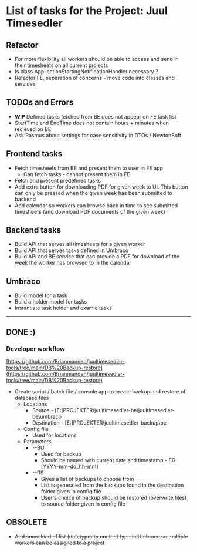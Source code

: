 # List of tasks for the Project: Juul Timesedler

## Refactor

* For more flexibility all workers should be able to access and send in their timesheets on all current projects
* Is class ApplicationStartingNotificationHandler necessary ?
* Refactor FE, separation of concerns - move code into classes and services

## TODOs and Errors

* **WIP** Defined tasks fetched from BE does not appear on FE task list
* StartTime and EndTime does not contain hours + minutes when recieved on BE
* Ask Rasmus about settings for case sensitivity in DTOs / NewtonSoft

## Frontend tasks

* Fetch timesheets from BE and present them to user in FE app
  * Can fetch tasks - cannot present them in FE
* Fetch and present predefined tasks
* Add extra button for downloading PDF for given week to UI. This button can only be pressed when the given week has been submitted to backend
* Add calendar so workers can browse back in time to see submitted timesheets (and download PDF documents of the given week)

## Backend tasks

* Build API that serves all timesheets for a given worker
* Build API that serves tasks defined in Umbraco
* Build API and BE service that can provide a PDF for download of the week the worker has browsed to in the calendar

## Umbraco

* Build model for a task
* Build a holder model for tasks
* Instantiate task holder and examle tasks

---

## DONE :)

### Developer workflow

[https://github.com/Brianmanden/juultimesedler-tools/tree/main/DB%20Backup-restore](https://github.com/Brianmanden/juultimesedler-tools/tree/main/DB%20Backup-restore)

* Create script / batch file / console app to create backup and restore of database files
  * Locations
    * Source - [E:\]PROJEKTER\juultimesedler-be\juultimesedler-be\umbraco
    * Destination - [E:\]PROJEKTER\juultimesedler-backup\be
  * Config file
    * Used for locations
  * Parameters
    * --BU
      * Used for backup
      * Should be named with current date and timestamp - EG.[YYYY-mm-dd_hh-mm]
    * --RS
      * Gives a list of backups to choose from
      * List is generated from the backups found in the destination folder given in config file
      * User's choice of backup should be restored (overwrite files) to source folder given in config file

## OBSOLETE

* ~~Add some kind of list (datatype) to content type in Umbraco so multiple workers can be assigned to a project~~
